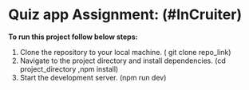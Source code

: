 # Quiz app Assignment: (#InCruiter)

**To run this project follow below steps:**
1. Clone the repository to your local machine. ( git clone repo_link)
2. Navigate to the project directory and install dependencies. (cd project_directory ,npm install)
3. Start the development server. (npm run dev)


